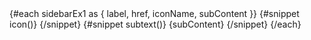 <Sidebar aclass="p-2" asideclass="absolute top-6 left-6 z-40">
  <SidebarGroup>
    {#each sidebarEx1 as { label, href, iconName, subContent }}
      <SidebarItem {label} {href} {spanclass}>
        {#snippet icon()}
          <svelte:component this={iconName} class="h-5 w-5 text-gray-500 transition duration-75 group-hover:text-gray-900 dark:text-gray-400 dark:group-hover:text-white"/>
        {/snippet}
        {#snippet subtext()}
          <span
            class="ms-3 inline-flex items-center justify-center rounded-full bg-gray-200 px-2 text-sm font-medium text-gray-800 dark:bg-gray-700 dark:text-gray-300"
          >
            {subContent}
          </span>
        {/snippet}
      </SidebarItem>
    {/each}
  </SidebarGroup>
</Sidebar>
<div class="h-96 overflow-scroll px-4 sm:ml-64">
  <div class="rounded-lg border-2 border-dashed border-gray-200 p-4 dark:border-gray-700">
    <PlusPlaceholder colnum={3} rownum={1} />
    <PlusPlaceholder />
    <PlusPlaceholder colnum={2} rownum={2} />
    <PlusPlaceholder />
    <PlusPlaceholder colnum={2} rownum={2} />
  </div>
</div>
